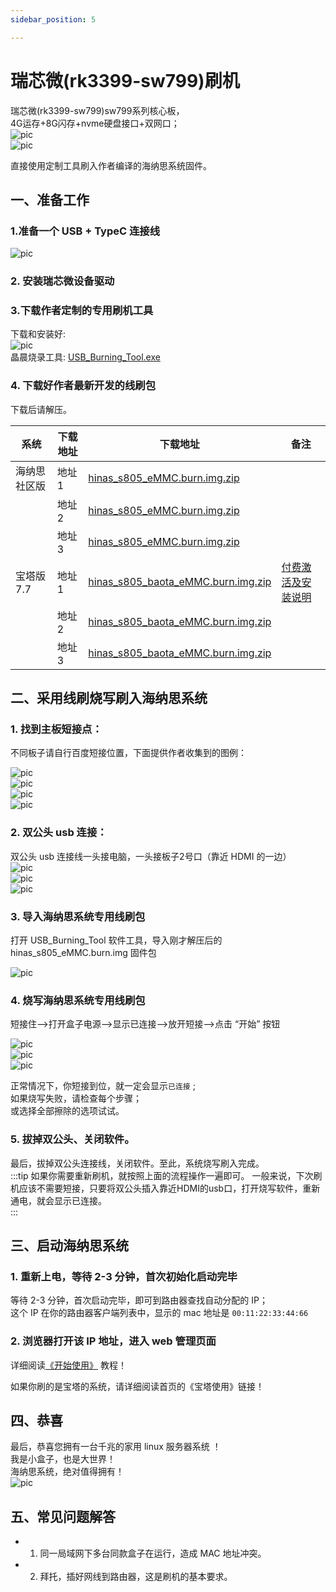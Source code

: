 ```yaml
---
sidebar_position: 5

---
```


# 瑞芯微(rk3399-sw799)刷机

瑞芯微(rk3399-sw799)sw799系列核心板，  
4G运存+8G闪存+nvme硬盘接口+双网口；   
![pic](pic/rk3399/sw799-1.png)  
![pic](pic/rk3399/sw799-2.png)  

直接使用定制工具刷入作者编译的海纳思系统固件。  

## 一、准备工作  

### 1.准备一个 USB + TypeC 连接线  

![pic](pic/s805/usb2.png)  
  
### 2. 安装瑞芯微设备驱动



### 3.下载作者定制的专用刷机工具

下载和安装好:  
![pic](pic/s805/tools.png)  
晶晨烧录工具: [USB_Burning_Tool.exe](https://www.ecoo.top/update/soft_init/amlproject/USB_Burning_Tool_v2.1.3.exe)

### 4. 下载好作者最新开发的线刷包

下载后请解压。  

| 系统            | 下载地址        | 下载地址 | 备注 |
| ------------------ | -------------- | ------------ | ---------| 
| 海纳思社区版 | 地址1 | [hinas_s805_eMMC.burn.img.zip](https://node4.histb.com:9088/update/system/s805/hinas_s805_eMMC.burn.img.zip)|  |  
|  | 地址2 | [hinas_s805_eMMC.burn.img.zip](https://node2.histb.com/update/system/s805/hinas_s805_eMMC.burn.img.zip)|  |  
|  | 地址3 | [hinas_s805_eMMC.burn.img.zip](https://node3.histb.com:9088/update/system/s805/hinas_s805_eMMC.burn.img.zip)|  |  
| 宝塔版7.7 | 地址1 | [hinas_s805_baota_eMMC.burn.img.zip](https://node4.histb.com:9088/update/system/s805/hinas_s805_baota_eMMC.burn.img.zip)| [付费激活及安装说明](https://ecoo.top/baota.html) |  
|  | 地址2 | [hinas_s805_baota_eMMC.burn.img.zip](https://node2.histb.com/update/system/s805/hinas_s805_baota_eMMC.burn.img.zip)|  |  
|  | 地址3 | [hinas_s805_baota_eMMC.burn.img.zip](https://node3.histb.com:9088/update/system/s805/hinas_s805_baota_eMMC.burn.img.zip)|  |  

## 二、采用线刷烧写刷入海纳思系统

### 1. 找到主板短接点：
不同板子请自行百度短接位置，下面提供作者收集到的图例：  

![pic](pic/s805/2.png)   
![pic](pic/s805/2-2.png)   
![pic](pic/s805/3.png)   
![pic](pic/s805/3-3.jpg)   

### 2. 双公头 usb 连接：  

双公头 usb 连接线一头接电脑，一头接板子2号口（靠近 HDMI 的一边）  
![pic](pic/s805/1.png)  
![pic](pic/s805/1-2.png)  
![pic](pic/s805/1-3.png)  

### 3. 导入海纳思系统专用线刷包

打开 USB_Burning_Tool 软件工具，导入刚才解压后的 hinas_s805_eMMC.burn.img 固件包

![pic](pic/s805/4-1.png)  

### 4. 烧写海纳思系统专用线刷包

短接住-->打开盒子电源-->显示已连接-->放开短接-->点击 “开始” 按钮  

![pic](pic/s805/5-1.png)  
![pic](pic/s805/5-2.png)  
![pic](pic/s805/5-3.png)  

正常情况下，你短接到位，就一定会显示```已连接``` ;  
如果烧写失败，请检查每个步骤；  
或选择全部擦除的选项试试。  

### 5. 拔掉双公头、关闭软件。  

最后，拔掉双公头连接线，关闭软件。至此，系统烧写刷入完成。  
:::tip
如果你需要重新刷机，就按照上面的流程操作一遍即可。
一般来说，下次刷机应该不需要短接，只要将双公头插入靠近HDMI的usb口，打开烧写软件，重新通电，就会显示已连接。  
:::

## 三、启动海纳思系统

### 1. 重新上电，等待 2-3 分钟，首次初始化启动完毕

 等待 2-3 分钟，首次启动完毕，即可到路由器查找自动分配的 IP；  
 这个 IP 在你的路由器客户端列表中，显示的 mac 地址是 `00:11:22:33:44:66`  

### 2. 浏览器打开该 IP 地址，进入 web 管理页面  

详细阅读[《开始使用》](/docs/tutorial-extras/start) 教程！  


如果你刷的是宝塔的系统，请详细阅读首页的《宝塔使用》链接！  



## 四、恭喜

最后，恭喜您拥有一台千兆的家用 linux 服务器系统 ！  
我是小盒子，也是大世界！  
海纳思系统，绝对值得拥有！   
![pic](pic/s805/9-1.png)   

## 五、常见问题解答

- 1. 同一局域网下多台同款盒子在运行，造成 MAC 地址冲突。

- 2. 拜托，插好网线到路由器，这是刷机的基本要求。









